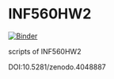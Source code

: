 # INF560HW2
[![Binder](https://mybinder.org/badge_logo.svg)](https://mybinder.org/v2/gh/Jinhong1003/INF560HW2/master)


scripts of INF560HW2


DOI:10.5281/zenodo.4048887


